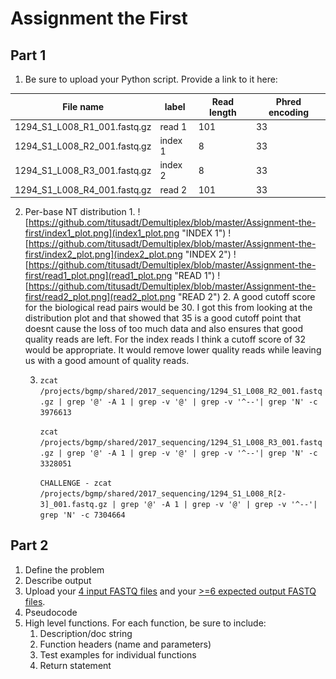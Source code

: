 # Assignment the First

## Part 1
1. Be sure to upload your Python script. Provide a link to it here:

| File name | label | Read length | Phred encoding |
|---|---|---|---|
| 1294_S1_L008_R1_001.fastq.gz |read 1 |101  |33 |
| 1294_S1_L008_R2_001.fastq.gz |index 1  |8 |33  |
| 1294_S1_L008_R3_001.fastq.gz |index 2  |8  |33  |
| 1294_S1_L008_R4_001.fastq.gz |read 2  |101  |33  |

2. Per-base NT distribution
    1. 
    ![https://github.com/titusadt/Demultiplex/blob/master/Assignment-the-first/index1_plot.png](index1_plot.png "INDEX 1")
    ![https://github.com/titusadt/Demultiplex/blob/master/Assignment-the-first/index2_plot.png](index2_plot.png "INDEX 2")
    ![https://github.com/titusadt/Demultiplex/blob/master/Assignment-the-first/read1_plot.png](read1_plot.png "READ 1")
    ![https://github.com/titusadt/Demultiplex/blob/master/Assignment-the-first/read2_plot.png](read2_plot.png "READ 2")
    2. A good cutoff score for the biological read pairs would be 30. I got this from looking at the distribution plot and that showed that 35 is a good cutoff point that doesnt cause the loss of too much data and also ensures that good quality reads are left.
    For the index reads I think a cutoff score of 32 would be appropriate. It would remove lower quality reads while leaving us with a good amount of quality reads.

    3. `zcat /projects/bgmp/shared/2017_sequencing/1294_S1_L008_R2_001.fastq.gz | grep '@' -A 1 | grep -v '@' | grep -v '^--'| grep 'N' -c
               3976613`
        
        `zcat /projects/bgmp/shared/2017_sequencing/1294_S1_L008_R3_001.fastq.gz | grep '@' -A 1 | grep -v '@' | grep -v '^--'| grep 'N' -c
               3328051`
        
        `CHALLENGE - zcat /projects/bgmp/shared/2017_sequencing/1294_S1_L008_R[2-3]_001.fastq.gz | grep '@' -A 1 | grep -v '@' | grep -v '^--'| grep 'N' -c
               7304664`
    
## Part 2
1. Define the problem
2. Describe output
3. Upload your [4 input FASTQ files](../TEST-input_FASTQ) and your [>=6 expected output FASTQ files](../TEST-output_FASTQ).
4. Pseudocode
5. High level functions. For each function, be sure to include:
    1. Description/doc string
    2. Function headers (name and parameters)
    3. Test examples for individual functions
    4. Return statement
